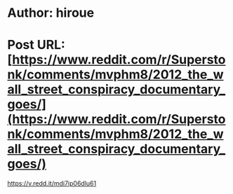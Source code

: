 # Author: hiroue
# Post URL: [https://www.reddit.com/r/Superstonk/comments/mvphm8/2012_the_wall_street_conspiracy_documentary_goes/](https://www.reddit.com/r/Superstonk/comments/mvphm8/2012_the_wall_street_conspiracy_documentary_goes/)


https://v.redd.it/mdi7ip06dlu61